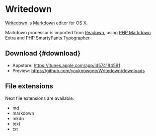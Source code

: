 Writedown
=======

[Writedown][0] is [Markdown][1] editor for OS X.

Markdown processor is imported from [Readown][2], using [PHP Markdown Extra][3] and [PHP SmartyPants Typographer][4]

Download                                                               {#download}
------

  * Appstore: <https://itunes.apple.com/app/id574184591>
  * Preview: <https://github.com/youknowone/Writedown/downloads>
  
File extensions
-----------------

Next file extensions are available.

  * md
  * markdown
  * mkdn
  * text
  * txt

  [0]: http://github.com/youknowone/writedown
  [1]: http://daringfireball.net/projects/markdown/
  [2]: http://justhing.dahlia.kr/readown
  [3]: http://michelf.com/projects/php-markdown/extra/
  [4]: http://michelf.com/projects/php-smartypants/typographer/
